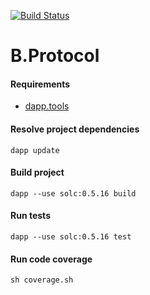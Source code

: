 [![Build Status](https://travis-ci.org/jchittoda/dss-cdp-manager.svg?branch=bprotocol)](https://travis-ci.org/jchittoda/dss-cdp-manager)

# B.Protocol

#### Requirements

- [dapp.tools](http://dapp.tools/)

#### Resolve project dependencies

`dapp update`

#### Build project

`dapp --use solc:0.5.16 build`

#### Run tests

`dapp --use solc:0.5.16 test`

#### Run code coverage

`sh coverage.sh`
